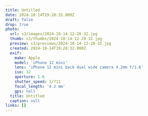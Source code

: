 ```yaml
---
title: Untitled
date: 2024-10-14T19:28:32.000Z
draft: false
drop: true
photo:
  url: s3/images/2024-10-14-12-28-32.jpg
  thumb: s3/thumbs/2024-10-14-12-28-32.jpg
  preview: s3/previews/2024-10-14-12-28-32.jpg
  created: 2024-10-14T19:28:32.000Z
  exif:
    make: Apple
    model: 'iPhone 12 mini'
    lens: 'iPhone 12 mini back dual wide camera 4.2mm f/1.6'
    iso: 32
    aperture: 1.6
    shutter_speed: 1/711
    focal_length: '4.2 mm'
    gps: null
  title: Untitled
  caption: null
links: []
---
```

